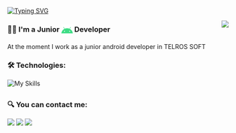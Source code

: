 [![Typing SVG](https://readme-typing-svg.herokuapp.com/?color=00cc86&size=35&center=true&vCenter=true&width=1000&lines=Welcome+to+my+page!+:%29)](https://git.io/typing-svg)&nbsp;

<img src="https://user-images.githubusercontent.com/48939805/190914687-7636f0eb-3105-41c8-b133-1fe6488c50b5.png" height="300px" align="right" > 

### 👨‍💻 I'm a Junior <img align="center" alt="Android" width="26px" src="https://raw.githubusercontent.com/github/explore/80688e429a7d4ef2fca1e82350fe8e3517d3494d/topics/android/android.png"/> Developer  


At the moment I work as a junior android developer in TELROS SOFT

### 🛠 Technologies:
![My Skills](https://skillicons.dev/icons?i=kotlin,idea,androidstudio,gradle,git,github,firebase&theme=light)
 ##
 ### 🔍 You can contact me:
  <a href = "https://t.me/bagirovmamed"><img src="https://img.shields.io/badge/Telegram-2CA5E0?style=for-the-badge&logo=telegram&logoColor=white" target="_blank"></a>
  <a href = "mailto:boss.boss159@mail.ru"><img src="https://img.shields.io/badge/-mail-%23333?style=for-the-badge&logo=mail&logoColor=red" target="_blank"></a>
  <a href= "https://www.linkedin.com/in/mamed-bagirov-252114253/" target="_blank"><img src="https://img.shields.io/badge/-LinkedIn-%230077B5?style=for-the-badge&logo=linkedin&logoColor=white" target="_blank"></a>

